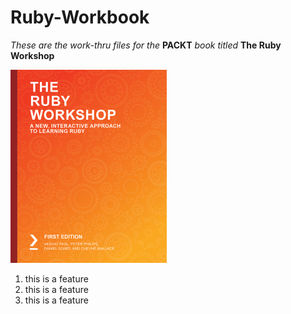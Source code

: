 # Ruby-Workbook

_These are the work-thru files for the_ **PACKT** _book titled_ **The Ruby Workshop**


![Image of The Ruby Workshop](smaller.png)


1. this is a feature
2. this is a feature
3. this is a feature
